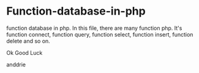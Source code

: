 Function-database-in-php
========================

function database in php.
In this file, there are many function php. It's function connect, function query, function select, function insert, function delete and so on.


Ok Good Luck


anddrie
